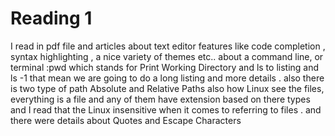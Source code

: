 
# **Reading** 1

I read in pdf file and articles about text editor features like code completion , syntax highlighting , a nice variety of themes etc..
 about a command line, or terminal :pwd which stands for Print Working Directory and ls to listing and ls -1 that mean we are going to do a long listing and more details . also  there is two type of path Absolute and Relative Paths also how Linux see the files, everything is  a file and any of them  have extension based on there types
and I read that the Linux insensitive when it comes to referring to files .  and there were details about Quotes and Escape Characters